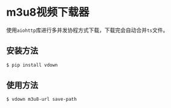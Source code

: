 # m3u8视频下载器

使用`aiohttp`库进行多并发协程方式下载，下载完会自动合并`ts`文件。

## 安装方法

```bash
$ pip install vdown
```

## 使用方法

```bash
$ vdown m3u8-url save-path
```


